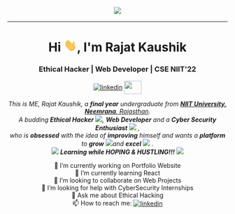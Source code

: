 <p align="center">
  <img src="https://github.com/thompsonemerson/thompsonemerson/raw/master/cover-thompson.png" height="200"/>
</p>
<hr>
<h1 align="center">Hi <img src="https://raw.githubusercontent.com/ABSphreak/ABSphreak/master/gifs/Hi.gif" width="30px">, I'm Rajat Kaushik</h1>

<h3 align="center">Ethical Hacker | Web Developer | CSE NIIT'22</h3>

<p align="center">
<a href="https://www.linkedin.com/in/kaushik-rajat/" target="blank"><img align="center" src="https://cdn.jsdelivr.net/npm/simple-icons@3.0.1/icons/linkedin.svg" alt="linkedin" height="30" width="40" /></a>
 <a href = "mailto: kaushik.rajat@outlook.in"><img align="center" src="https://simpleicons.org/icons/gmail.svg" height="30" width="40" /></a>
</p>

<p align="center">
  <em>
    This is ME, Rajat Kaushik, a <b>final year</b> undergraduate from <a href="https://www.niituniversity.in/"> <b>NIIT University, Neemrana</b>, Rajasthan</a>. <br>
    A budding <b>Ethical Hacker</b> <img src="https://github.com/TheDudeThatCode/TheDudeThatCode/blob/master/Assets/Developer.gif" width="30px">, <b>Web Developer</b> and a <b>Cyber Security Enthusiast</b>&nbsp;<img src="https://github.com/TheDudeThatCode/TheDudeThatCode/blob/master/Assets/Designer.gif" width="36px">&nbsp,<br>who is <b>obsessed</b>
    with the idea of <b>improving</b> himself and wants a <b>platform</b> to 
    <b>grow</b> <img src="https://github.com/TheDudeThatCode/TheDudeThatCode/blob/master/Assets/Rocket.gif" width="18px">and 
    <b>excel</b> <img src="https://github.com/TheDudeThatCode/TheDudeThatCode/blob/master/Assets/Medal.gif" width="20px">&nbsp.
  </em> 
  <br>
  <img src="https://media.giphy.com/media/VgCDAzcKvsR6OM0uWg/giphy.gif" width="50" /> <b><i>Learning while HOPING & HUSTLING!!!</i></b> <img src="https://media.giphy.com/media/7j2hfyeVcDtf2/giphy.gif" width="50" />
</p>
<p align="center">
🔭 I’m currently working on Portfolio Website <br>
🌱 I’m currently learning React<br>
👯 I’m looking to collaborate on Web Projects<br>
🤔 I’m looking for help with CyberSecurity Internships<br>
💬 Ask me about Ethical Hacking<br>
📫 How to reach me: <a href="https://www.linkedin.com/in/kaushik-rajat/" target="blank"><img align="center" src="https://cdn.jsdelivr.net/npm/simple-icons@3.0.1/icons/linkedin.svg" alt="linkedin" height="20" width="30" /></a><br>
</p>
